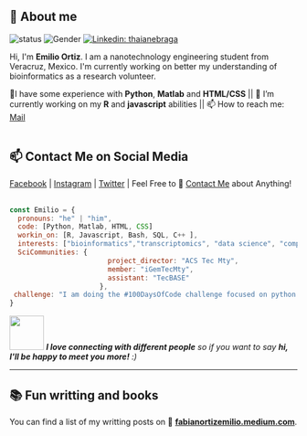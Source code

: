 ## 👋 About me

<!--https://user-images.githubusercontent.com/5713670/87202985-820dcb80-c2b6-11ea-9f56-7ec461c497c3.gif-->

![status](https://img.shields.io/badge/status-up-brightgreen) ![Gender](https://img.shields.io/badge/gender-%F0%9F%A4%B5-lightgrey) [![Linkedin: thaianebraga](https://img.shields.io/badge/-emilio_ortz-blue?style=flat-square&logo=Linkedin&logoColor=white&link=https://www.linkedin.com/in/thaianebraga/)](https://www.linkedin.com/in/emilio-fabian-ortiz/)


Hi, I'm **Emilio Ortiz**. I am a nanotechnology engineering student from Veracruz, Mexico. I'm currently working on better my understanding of bioinformatics as a research volunteer.  

🌱I have some experience with **Python**, **Matlab** and **HTML/CSS** || 🔭 I’m currently working on my **R** and **javascript** abilities || 📫 How to reach me: [Mail](A01733915@itesm.mx) 
<br>
<br>
## 📫 Contact Me on Social Media

[Facebook](https://www.facebook.com/people/Emilio-Fabian-Hdz-Ortiz/100007285271339/) | [Instagram](https://www.instagram.com/nano.milo/) | [Twitter](https://twitter.com/fabian_ortiz_em) | Feel Free to 💬 [Contact Me](A01733915@itesm.mx) about Anything!
<br>
<br>
```javascript
const Emilio = {
  pronouns: "he" | "him",
  code: [Python, Matlab, HTML, CSS]
  workin_on: [R, Javascript, Bash, SQL, C++ ],
  interests: ["bioinformatics","transcriptomics", "data science", "computational chemistry"],
  SciCommunities: {
                        project_director: "ACS Tec Mty",
                        member: "iGemTecMty",
                        assistant: "TecBASE"
                      },
 challenge: "I am doing the #100DaysOfCode challenge focused on python and R"
}
```

<img src="https://media.giphy.com/media/LnQjpWaON8nhr21vNW/giphy.gif" width="60"> <em><b>I love connecting with different people</b> so if you want to say <b>hi, I'll be happy to meet you more!</b> :)</em>

---
## 📚 Fun writting and books 

You can find a list of my writting posts on 📖 **[fabianortizemilio.medium.com](https://fabianortizemilio.medium.com/)**.
